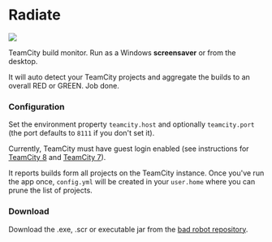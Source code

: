 # Radiate
[![](https://travis-ci.org/tobyweston/radiate.png?branch=master)](https://travis-ci.org/tobyweston/radiate)

TeamCity build monitor. Run as a Windows **screensaver** or from the desktop.

It will auto detect your TeamCity projects and aggregate the builds to an overall RED or GREEN. Job done.

### Configuration

Set the environment property `teamcity.host` and optionally `teamcity.port` (the port defaults to `8111` if you don't set it).

Currently, TeamCity must have guest login enabled (see instructions for [TeamCity 8](http://confluence.jetbrains.com/display/TCD8/Enabling+Guest+Login) and [TeamCity 7](http://confluence.jetbrains.com/display/TCD7/Enabling+Guest+Login)).

It reports builds form all projects on the TeamCity instance. Once you've run the app once, `config.yml` will be created in your `user.home` where you can prune the list of projects.

### Download

Download the .exe, .scr or executable jar from the [bad robot repository](http://robotooling.com/maven/bad/robot/radiate/).
